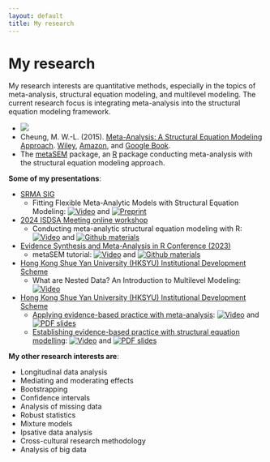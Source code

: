 ```yaml
---
layout: default
title: My research
---
```


My research
======================

My research interests are quantitative methods, especially in the topics of meta-analysis, structural equation modeling, and multilevel modeling. The current research focus is integrating meta-analysis into the structural equation modeling framework.

* ![](../images/cover.png)
* Cheung, M. W.-L. (2015). [Meta-Analysis: A Structural Equation Modeling Approach](https://htmlpreview.github.io/?https://github.com/mikewlcheung/metaSEM-book/blob/master/metaSEMbook.html). [Wiley](http://as.wiley.com/WileyCDA/WileyTitle/productCd-1119993431.html), [Amazon](http://www.amazon.com/dp/1119993431), and [Google Book](https://books.google.com.sg/books?isbn=1119993431).
* The [metaSEM](https://cran.r-project.org/package=metaSEM) package, an [R](https://cran.r-project.org/) package conducting meta-analysis with the structural equation modeling approach.

**Some of my presentations**:
* [SRMA SIG](https://www.srmasig.org/seminar/2024-25-seminars/)
	+ Fitting Flexible Meta-Analytic Models with Structural Equation Modeling: [![Video](../images/youtube.png)](https://www.youtube.com/watch?v=dBXnwXGVARs) and [![Preprint](../images/pdf.png)](https://osf.io/preprints/psyarxiv/w9pc6)
* [2024 ISDSA Meeting online workshop](https://meeting.isdsa.org/)
	+ Conducting meta-analytic structural equation modeling with R: [![Video](../images/youtube.png)](https://youtu.be/JTikY5Df-Zg) and [![Github materials](../images/github.png)](https://github.com/mikewlcheung/masemWorkshop2024)
* [Evidence Synthesis and Meta-Analysis in R Conference (2023)](https://esmarconf.org/)
	+ metaSEM tutorial: [![Video](../images/youtube.png)](https://www.youtube.com/watch?v=NCjb8ekoT5g) and [![Github materials](../images/github.png)](https://github.com/mikewlcheung/ESMARConf2023)
* [Hong Kong Shue Yan University (HKSYU) Institutional Development Scheme](https://ids.hksyu.edu/home)
    + What are Nested Data? An Introduction to Multilevel Modeling: [![Video](../images/youtube.png)](https://www.youtube.com/watch?v=synCuqOknTY)
* [Hong Kong Shue Yan University (HKSYU) Institutional Development Scheme](https://ids.hksyu.edu/home)
    + [Applying evidence-based practice with meta-analysis](https://ids.hksyu.edu/cebp/news-and-events/events/detail/20180228_mike-cheung_lecture): [![Video](../images/youtube.png)](https://www.youtube.com/watch?v=4lEd9ycL1ew) and [![PDF slides](../images/pdf.png)](https://ids.hksyu.edu/assets/event/20180301_mike-cheung-1/ma-revised-.pdf)     
    + [Establishing evidence-based practice with structural equation modelling](https://ids.hksyu.edu/cebp/news-and-events/events/detail/20180301_mike-cheung_workshop): [![Video](../images/youtube.png)](https://www.youtube.com/watch?v=QuVrUsH7PSo) and [![PDF slides](../images/pdf.png)](https://ids.hksyu.edu/assets/event/20180301_mike-cheung-2/sem-revised-.pdf)  


**My other research interests are**:
* Longitudinal data analysis
* Mediating and moderating effects
* Bootstrapping
* Confidence intervals
* Analysis of missing data
* Robust statistics
* Mixture models
* Ipsative data analysis
* Cross-cultural research methodology
* Analysis of big data
